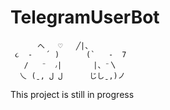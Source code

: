# TelegramUserBot

          へ   ♡   ╱|、
     ૮  -   ՛ )      (`   -  7
       /   ⁻  ៸|       |、⁻〵
      乀 (ˍ, ل ل      じしˍ,)ノ

 This project is still in progress
